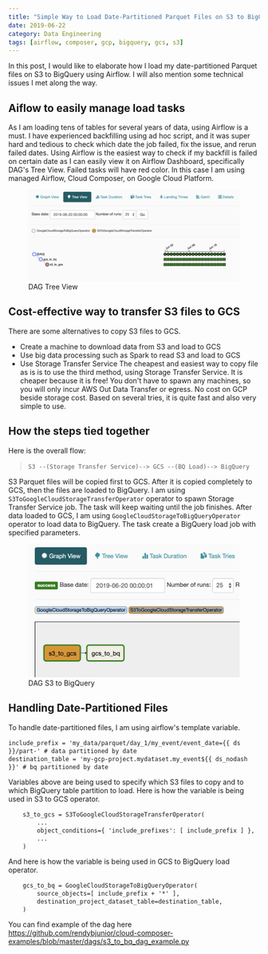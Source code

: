 ```yaml
---
title: "Simple Way to Load Date-Partitioned Parquet Files on S3 to BigQuery using Cloud Composer"
date: 2019-06-22
category: Data Engineering
tags: [airflow, composer, gcp, bigquery, gcs, s3]
---
```


In this post, I would like to elaborate how I load my date-partitioned Parquet files on S3 to BigQuery using Airflow. I will also mention some technical issues I met along the way.

## Aiflow to easily manage load tasks
As I am loading tens of tables for several years of data, using Airflow is a must. I have experienced backfilling using ad hoc script, and it was super hard and tedious to check which date the job failed, fix the issue, and rerun failed dates. Using Airflow is the easiest way to check if my backfill is failed on certain date as I can easily view it on Airflow Dashboard, specifically  DAG's Tree View. Failed tasks will have red color. In this case I am using managed Airflow, Cloud Composer, on Google Cloud Platform.

<figure class="third">
	<img src="/assets/images/dag_tree_view.png">
  <figcaption>DAG Tree View</figcaption>
</figure>

## Cost-effective way to transfer S3 files to GCS
There are some alternatives to copy S3 files to GCS.
- Create a machine to download data from S3 and load to GCS
- Use big data processing such as Spark to read S3 and load to GCS
- Use Storage Transfer Service
The cheapest and easiest way to copy file as is is to use the third method, using Storage Transfer Service. It is cheaper because it is free! You don't have to spawn any machines, so you will only incur AWS Out Data Transfer or egress. No cost on GCP beside storage cost. Based on several tries, it is quite fast and also very simple to use.

## How the steps tied together
Here is the overall flow:
> `S3 --(Storage Transfer Service)--> GCS --(BQ Load)--> BigQuery`

S3 Parquet files will be copied first to GCS. After it is copied completely to GCS, then the files are loaded to BigQuery. I am using `S3ToGoogleCloudStorageTransferOperator` operator to spawn Storage Transfer Service job. The task will keep waiting until the job finishes. After data loaded to GCS, I am using `GoogleCloudStorageToBigQueryOperator` operator to load data to BigQuery. The task create a BigQuery load job with specified parameters.

<figure class="third">
	<img src="/assets/images/s3_to_bq_dag.png">
  <figcaption>DAG S3 to BigQuery</figcaption>
</figure>

## Handling Date-Partitioned Files
To handle date-partitioned files, I am using airflow's template variable.
```
include_prefix = 'my_data/parquet/day_1/my_event/event_date={{ ds }}/part-' # data partitioned by date
destination_table = 'my-gcp-project.mydataset.my_event${{ ds_nodash }}' # bq partitioned by date
```
Variables above are being used to specify which S3 files to copy and to which BigQuery table partition to load. Here is how the variable is being used in S3 to GCS operator.
```
    s3_to_gcs = S3ToGoogleCloudStorageTransferOperator(
        ...
        object_conditions={ 'include_prefixes': [ include_prefix ] },
        ...
    )
```
And here is how the variable is being used in GCS to BigQuery load operator.
```
    gcs_to_bq = GoogleCloudStorageToBigQueryOperator(
        source_objects=[ include_prefix + '*' ],
        destination_project_dataset_table=destination_table,
    )
```
You can find example of the dag here https://github.com/rendybjunior/cloud-composer-examples/blob/master/dags/s3_to_bq_dag_example.py